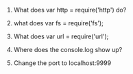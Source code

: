 1.  What does var http = require('http') do?

2. what does var fs = require('fs');

3. What does var url = require('url');

4. Where does the console.log show up?

5. Change the port to localhost:9999  
  